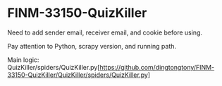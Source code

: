 # FINM-33150-QuizKiller

Need to add sender email, receiver email, and cookie before using. 

Pay attention to Python, scrapy version, and running path.

Main logic: QuizKiller/spiders/QuizKiller.py[https://github.com/dingtongtony/FINM-33150-QuizKiller/QuizKiller/spiders/QuizKiller.py]
